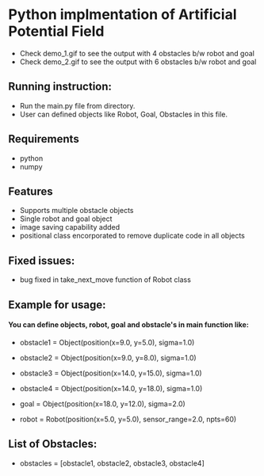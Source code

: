 # Python implmentation of Artificial Potential Field

- Check demo_1.gif to see the output with 4 obstacles b/w robot and goal
- Check demo_2.gif to see the output with 6 obstacles b/w robot and goal

## Running instruction:
- Run the main.py file from directory. 
- User can defined objects like Robot, Goal, Obstacles in this file.

## Requirements
- python
- numpy

## Features
- Supports multiple obstacle objects 
- Single robot and goal object
- image saving capability added
- positional class encorporated to remove duplicate code in all objects

## Fixed issues:
- bug fixed in take_next_move function of Robot class

## Example for usage: 
#### You can define objects, robot, goal and obstacle's in main function like:
- obstacle1 = Object(position(x=9.0, y=5.0), sigma=1.0)
- obstacle2 = Object(position(x=9.0, y=8.0), sigma=1.0)
- obstacle3 = Object(position(x=14.0, y=15.0), sigma=1.0)
- obstacle4 = Object(position(x=14.0, y=18.0), sigma=1.0)
    
- goal = Object(position(x=18.0, y=12.0), sigma=2.0)

- robot = Robot(position(x=5.0, y=5.0), sensor_range=2.0, npts=60)

## List of Obstacles:
- obstacles = [obstacle1, obstacle2, obstacle3, obstacle4]

